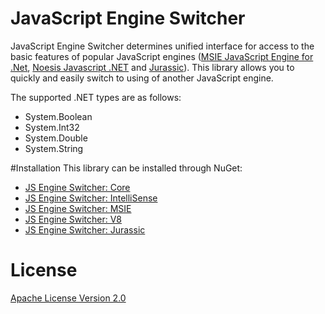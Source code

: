 JavaScript Engine Switcher
==========================

JavaScript Engine Switcher determines unified interface for access to the basic features of popular JavaScript engines ([MSIE JavaScript Engine for .Net](http://github.com/Taritsyn/MsieJavaScriptEngine), [Noesis Javascript .NET](http://javascriptdotnet.codeplex.com) and [Jurassic](http://jurassic.codeplex.com)).
This library allows you to quickly and easily switch to using of another JavaScript engine.

The supported .NET types are as follows:
* System.Boolean
* System.Int32
* System.Double
* System.String

#Installation
This library can be installed through NuGet:
* [JS Engine Switcher: Core](http://nuget.org/packages/JavaScriptEngineSwitcher.Core)
* [JS Engine Switcher: IntelliSense](http://nuget.org/packages/JavaScriptEngineSwitcher.ConfigurationIntelliSense)
* [JS Engine Switcher: MSIE](http://nuget.org/packages/JavaScriptEngineSwitcher.Msie)
* [JS Engine Switcher: V8](http://nuget.org/packages/JavaScriptEngineSwitcher.V8)
* [JS Engine Switcher: Jurassic](http://nuget.org/packages/JavaScriptEngineSwitcher.Jurassic)

# License
[Apache License Version 2.0](http://github.com/Taritsyn/JavaScriptEngineSwitcher/blob/master/LICENSE)